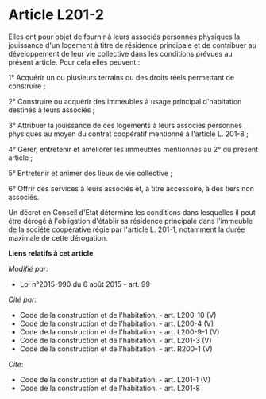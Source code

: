 # Article L201-2

Elles ont pour objet de fournir à leurs associés personnes physiques la jouissance d'un logement à titre de résidence
principale et de contribuer au développement de leur vie collective dans les conditions prévues au présent article. Pour cela
elles peuvent : 

1° Acquérir un ou plusieurs terrains ou des droits réels permettant de construire ; 

2° Construire ou acquérir des immeubles à usage principal d'habitation destinés à leurs associés ; 

3° Attribuer la jouissance de ces logements à leurs associés personnes physiques au moyen du contrat coopératif mentionné à
l'article L. 201-8 ; 

4° Gérer, entretenir et améliorer les immeubles mentionnés au 2° du présent article ; 

5° Entretenir et animer des lieux de vie collective ; 

6° Offrir des services à leurs associés et, à titre accessoire, à des tiers non associés. 

Un décret en Conseil d'Etat détermine les conditions dans lesquelles il peut être dérogé à l'obligation d'établir sa
résidence principale dans l'immeuble de la société coopérative régie par l'article L. 201-1, notamment la durée maximale de
cette dérogation.

**Liens relatifs à cet article**

_Modifié par_:

  - Loi n°2015-990 du 6 août 2015 - art. 99

_Cité par_:

  - Code de la construction et de l'habitation. - art. L200-10 (V)
  - Code de la construction et de l'habitation. - art. L200-4 (V)
  - Code de la construction et de l'habitation. - art. L200-9-1 (V)
  - Code de la construction et de l'habitation. - art. L201-3 (V)
  - Code de la construction et de l'habitation. - art. R200-1 (V)

_Cite_:

  - Code de la construction et de l'habitation. - art. L201-1 (V)
  - Code de la construction et de l'habitation. - art. L201-8
